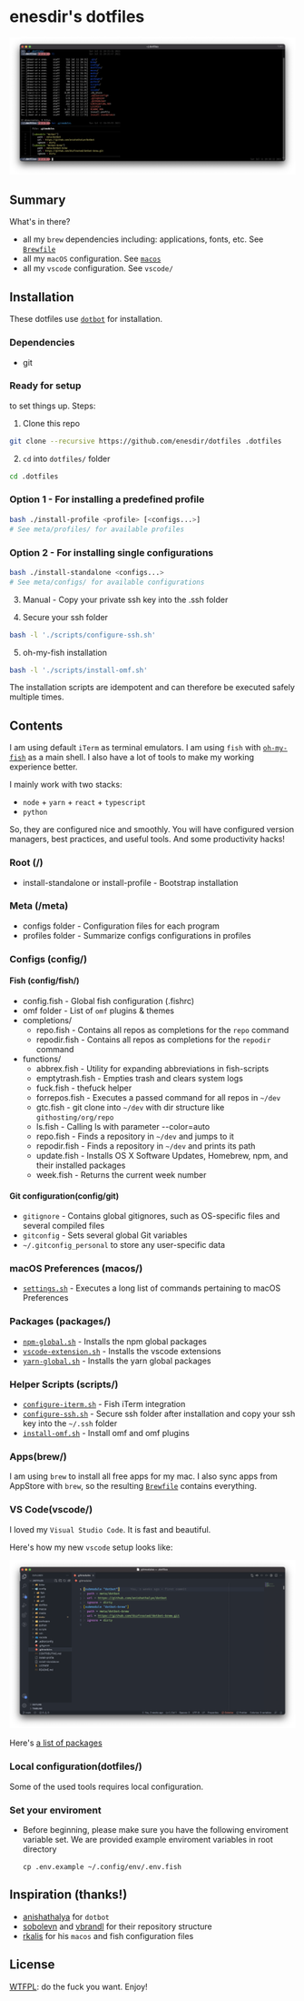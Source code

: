 # enesdir's dotfiles

![enesdir's dotfiles](https://raw.githubusercontent.com/enesdir/dotfiles/master/media/iterm.png)

## Summary

What's in there?

- all my `brew` dependencies including: applications, fonts, etc. See [`Brewfile`](https://github.com/enesdir/dotfiles/blob/main/brew/Brewfile)
- all my `macOS` configuration. See [`macos`](https://github.com/enesdir/dotfiles/tree/main/macos/)
- all my `vscode` configuration. See `vscode/`

## Installation

These dotfiles use [`dotbot`](https://github.com/anishathalye/dotbot/) for installation.

### Dependencies

- git

### Ready for setup

to set things up. Steps:

1. Clone this repo

  ```bash
  git clone --recursive https://github.com/enesdir/dotfiles .dotfiles
  ```

2. `cd` into `dotfiles/` folder

  ```bash
  cd .dotfiles
  ```

### Option 1 - For installing a predefined profile

```bash
bash ./install-profile <profile> [<configs...>]
# See meta/profiles/ for available profiles
```

### Option 2 - For installing single configurations

```bash
bash ./install-standalone <configs...>
# See meta/configs/ for available configurations
```

3. Manual - Copy your private ssh key into the .ssh folder

4. Secure your ssh folder

```bash
bash -l './scripts/configure-ssh.sh'
```

5. oh-my-fish installation

```bash
bash -l './scripts/install-omf.sh'
```

The installation scripts are idempotent and can therefore be executed safely multiple times.

## Contents

I am using default `iTerm` as terminal emulators.
I am using `fish` with [`oh-my-fish`](https://github.com/oh-my-fish/oh-my-fish)
as a main shell.
I also have a lot of tools to make my working experience better.

I mainly work with two stacks:

- `node` + `yarn` + `react` + `typescript`
- `python`

So, they are configured nice and smoothly.
You will have configured version managers, best practices, and useful tools.
And some productivity hacks!

### Root (/)

- install-standalone or install-profile - Bootstrap installation

### Meta (/meta)

- configs folder - Configuration files for each program
- profiles folder - Summarize configs configurations in profiles

### Configs (config/)

#### Fish (config/fish/)

- config.fish - Global fish configuration (.fishrc)
- omf folder - List of `omf` plugins & themes
- completions/
  - repo.fish - Contains all repos as completions for the `repo` command
  - repodir.fish - Contains all repos as completions for the `repodir` command
- functions/
  - abbrex.fish - Utility for expanding abbreviations in fish-scripts
  - emptytrash.fish - Empties trash and clears system logs
  - fuck.fish - thefuck helper
  - forrepos.fish - Executes a passed command for all repos in `~/dev`
  - gtc.fish - git clone into `~/dev` with dir structure like `githosting/org/repo`
  - ls.fish - Calling ls with parameter --color=auto
  - repo.fish - Finds a repository in `~/dev` and jumps to it
  - repodir.fish - Finds a repository in `~/dev` and prints its path
  - update.fish - Installs OS X Software Updates, Homebrew, npm, and their installed packages
  - week.fish - Returns the current week number

#### Git configuration(config/git)

- `gitignore` - Contains global gitignores, such as OS-specific files and
several compiled files
- `gitconfig` - Sets several global Git variables
- `~/.gitconfig_personal` to store any user-specific data

### macOS Preferences (macos/)

- [`settings.sh`](https://github.com/enesdir/dotfiles/blob/master/macos/settings.sh)  - Executes a long list of commands pertaining to macOS Preferences

### Packages (packages/)

- [`npm-global.sh`](https://github.com/enesdir/dotfiles/blob/master/packages/npm-global.sh)         - Installs the npm global packages
- [`vscode-extension.sh`](https://github.com/enesdir/dotfiles/blob/master/packages/vscode-extension.sh)   - Installs the vscode extensions
- [`yarn-global.sh`](https://github.com/enesdir/dotfiles/blob/master/packages/yarn-global.sh)        - Installs the yarn global packages

### Helper Scripts (scripts/)

- [`configure-iterm.sh`](https://github.com/enesdir/dotfiles/blob/master/scripts/configure-iterm.sh)  - Fish iTerm integration
- [`configure-ssh.sh`](https://github.com/enesdir/dotfiles/blob/master/scripts/configure-ssh.sh) - Secure ssh folder after installation and copy your ssh key into the `~/.ssh` folder
- [`install-omf.sh`](https://github.com/enesdir/dotfiles/blob/master/scripts/install-omf.sh) - Install omf and omf plugins

### Apps(brew/)

I am using `brew` to install all free apps for my mac.
I also sync apps from AppStore with `brew`,
so the resulting [`Brewfile`](https://github.com/enesdir/dotfiles/blob/master/brew/Brewfile) contains everything.

### VS Code(vscode/)

I loved my `Visual Studio Code`. It is fast and beautiful.

Here's how my new `vscode` setup looks like:

![enesdir's vscode for Python](https://raw.githubusercontent.com/enesdir/dotfiles/master/media/vscode.png)

Here's [a list of packages](https://github.com/enesdir/dotfiles/blob/main/packages/vscode-extensions.sh)

### Local configuration(dotfiles/)

Some of the used tools requires local configuration.

### Set your enviroment

- Before beginning, please make sure you have the following enviroment variable set.
  We are provided example enviroment variables in root directory

    ```shell
    cp .env.example ~/.config/env/.env.fish
    ```

## Inspiration (thanks!)

- [anishathalya](https://github.com/anishathalye/dotbot) for `dotbot`
- [sobolevn](https://github.com/sobolevn/dotfiles) and [vbrandl](https://github.com/vbrandl/dotfiles) for their repository structure
- [rkalis](https://github.com/rkalis/dotfiles) for his `macos` and fish configuration files

## License

[WTFPL](https://en.wikipedia.org/wiki/WTFPL): do the fuck you want. Enjoy!
